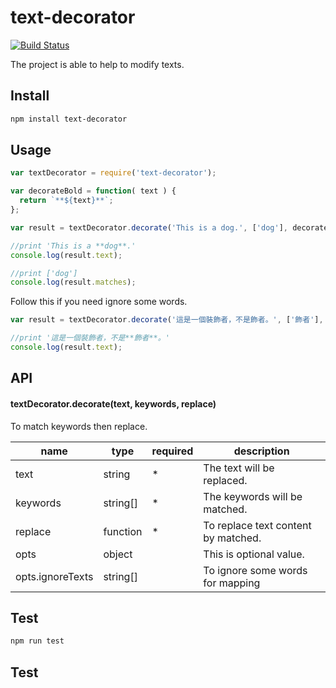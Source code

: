 text-decorator
=======================================================

[![Build Status](https://travis-ci.org/eHanlin/text-decorator.svg?branch=master)](https://travis-ci.org/eHanlin/text-decorator)

The project is able to help to modify texts.

## Install

```sh
npm install text-decorator
```

## Usage

```js
var textDecorator = require('text-decorator');

var decorateBold = function( text ) { 
  return `**${text}**`;
};

var result = textDecorator.decorate('This is a dog.', ['dog'], decorateBold);

//print 'This is a **dog**.'
console.log(result.text);

//print ['dog']
console.log(result.matches);
```

Follow this if you need ignore some words.

```js
var result = textDecorator.decorate('這是一個裝飾者，不是飾者。', ['飾者'], decorateBold, {ignoreTexts:['裝飾者']});

//print '這是一個裝飾者，不是**飾者**。'
console.log(result.text);
```

## API

#### textDecorator.decorate(text, keywords, replace)

To match keywords then replace.

| name              | type    | required |description                                            |
|-------------------|---------|--------- |-------------------------------------------------------|
|text               |string   |    *     |The text will be replaced.                             |
|keywords           |string[] |    *     |The keywords will be matched.                          |
|replace            |function |    *     |To replace text content by matched.                    |
|opts               |object   |          |This is optional value.                                |
|opts.ignoreTexts   |string[] |          |To ignore some words for mapping                       |

## Test

```sh
npm run test
```

## Test
